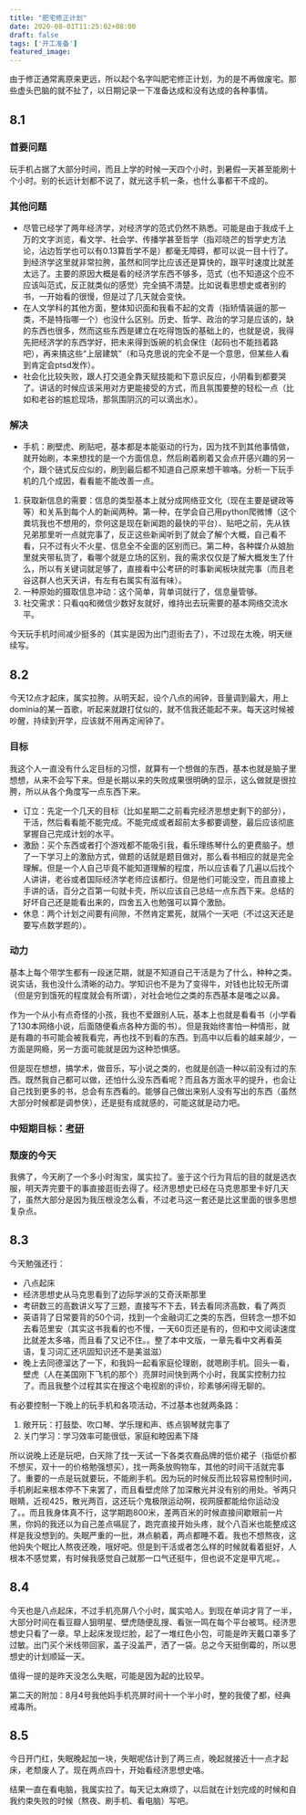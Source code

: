 ```yaml
---
title: "肥宅修正计划"
date: 2020-08-01T11:25:02+08:00
draft: false
tags: ['开工准备']
featured_image:
---
```

由于修正通常离原来更远，所以起个名字叫肥宅修正计划，为的是不再做废宅。那些虚头巴脑的就不扯了，以日期记录一下准备达成和没有达成的各种事情。
## 8.1
### 首要问题
玩手机占据了大部分时间，而且上学的时候一天四个小时，到暑假一天甚至能刷十个小时。别的长远计划都不说了，就光这手机一条，也什么事都干不成的。
### 其他问题
- 尽管已经学了两年经济学，对经济学的范式仍然不熟悉。可能是由于我成千上万的文字浏览，看文学、社会学、传播学甚至哲学（指邓晓芒的哲学史方法论，沾边哲学也可以有0.13算哲学不是）都毫无障碍，都可以说一目十行了。到经济学这里就非常拉胯，虽然和同学比应该还是算快的，跟平时速度比就差太远了。主要的原因大概是看的经济学东西不够多，范式（也不知道这个应不应该叫范式，反正就类似的感觉）完全搞不清楚。比如说看思想史或者别的书，一开始看的很慢，但是过了几天就会变快。
- 在人文学科的其他方面，整体知识面和我看不起的文青（指矫情装逼的那一类，不是特指哪一个）也没什么区别。历史、哲学、政治的学习是应该的，缺的东西也很多，然而这些东西是建立在吃得饱饭的基础上的，也就是说，我得先把经济学的东西学好，把未来得到饭碗的机会保住（起码也不能挡着路吧），再来搞这些“上层建筑”（和马克思说的完全不是一个意思，但某些人看到肯定会ptsd发作）。
- 社会化比较失败，跟人打交道全靠天赋技能和下意识反应，小阴看到都要哭了。讲话的时候应该采用对方更能接受的方式，而且氛围要整的轻松一点（比如和老谷的尴尬现场，那氛围阴沉的可以滴出水）。
### 解决
- 手机：刷壁虎、刷贴吧，基本都是本能驱动的行为，因为找不到其他事情做，就开始刷，本来想找的是一个方面信息，然后刷着刷着又会点开感兴趣的另一个，跟个链式反应似的，刷到最后都不知道自己原来想干嘛咯。分析一下玩手机的几个成因，看看能不能改善一点。
1. 获取新信息的需要：信息的类型基本上就分成网络亚文化（现在主要是键政等等）和关系到每个人的新闻两种。第一种，在学会自己用python爬微博（这个粪坑我也不想用的，奈何这是现在新闻跑的最快的平台）、贴吧之前，先从铁兄弟那里听一点就完事了，反正这些新闻听到了就会了解个大概，自己看不看，只不过有火不火星、信息全不全面的区别而已。第二种，各种媒介从娘胎里就夹带私货了，看哪个就是立场的区别，我的需求仅仅是了解大概发生了什么，所以有关键词就足够了，直接看中公考研的时事新闻板块就完事（而且老谷这群人也天天讲，有左有右属实有滋有味）。
2. 一种原始的摄取信息冲动：这个简单，背单词就行了，信息量管够。
3. 社交需求：只看qq和微信少数好友就好，维持出去玩需要的基本网络交流水平。

今天玩手机时间减少挺多的（其实是因为出门逛街去了），不过现在太晚，明天继续写。
## 8.2
今天12点才起床，属实拉胯。从明天起，设个八点的闹钟，音量调到最大，用上dominia的某一首歌，听起来就跟打仗似的，就不信我还能起不来。每天这时候被吵醒，持续到开学，应该就不用再定闹钟了。
### 目标
我这个人一直没有什么定目标的习惯，就算有一个想做的东西，基本也就是脑子里想想，从来不会写下来。但是长期以来的失败成果很明确的显示，这么做就是很拉胯，所以从各个角度写一点东西下来。
- 订立：先定一个几天的目标（比如星期二之前看完经济思想史剩下的部分），干活，然后看看能不能完成。不能完成或者超前太多都要调整，最后应该彻底掌握自己完成计划的水平。
- 激励：买个东西或者打个游戏都不能吸引我，看乐理练琴什么的更费脑子。想了一下学习上的激励方式，做题的话就是题目做对，那么看书相应的就是完全理解。但是一个人自己毕竟不能知道理解的程度，所以应该看了几遍以后找个人讲讲，老谷或者国际经济学老师应该都行。但是他们可能没空，而且直接上手讲的话，百分之百第一句就卡壳，所以应该自己总结一点东西下来。总结的好坏自己还是能看出来的，四舍五入也勉强可以算个激励。
- 休息：两个计划之间要有间隙，不然肯定累死，就隔个一天吧（不过这天还是要写点数学题的）。
### 动力
基本上每个带学生都有一段迷茫期，就是不知道自己干活是为了什么，种种之类。说实话，我也没什么清晰的动力。学知识也不是为了变得牛，对钱也比较无所谓（但是穷到饿死的程度就会有所谓），对社会地位之类的东西基本是嗤之以鼻。

作为一个从小有点奇怪的小孩，我也不爱跟别人玩，基本上也就是看看书（小学看了130本网络小说，后面随便看点各种方面的书）。但是我始终害怕一种情形，就是有趣的书可能会被我看完，再也找不到看的东西。到高中以后看的越来越少，一方面是网瘾，另一方面可能就是因为这种恐惧感。

但是现在想想，搞学术，做音乐，写小说之类的，也就是创造一种以前没有过的东西。既然我自己都可以做，还怕什么没东西看呢？而且各方面水平的提升，也会让自己找到更多的书，总会有东西看的。能够自己做出来别人没有写出的东西（虽然大部分时候都是调参侠），还是挺有成就感的，可能这就是动力吧。
### 中短期目标：[考研](https://yogcat.github.io/nonsense/offshore/)
### 颓废的今天
我佛了，今天刷了一个多小时淘宝，属实拉了。鉴于这个行为背后的目的就是选衣服，明天弄完要干的事直接逛街去得了。经济思想史已经在马克思那里卡好几天了，虽然大部分是因为我压根没怎么看，不过老马这一套还是比这里面的很多思想复杂点。
## 8.3
今天勉强还行：
- 八点起床
- 经济思想史从马克思看到了边际学派的艾奇沃斯那里
- 考研数三的高数讲义写了三题，直接写不下去，转去看同济高数，看了两页
- 英语背了日常要背的50个词，找到一个金融词汇之类的东西，但转念一想不如去看范里安（其实这书我看的也不慢，一天60页还是有的，但和中文阅读速度比就差太多咯，而且看了又记不住。。整了本中文版，一章先看中文再看英语，复习词汇还巩固知识还不是美滋滋）
- 晚上去同德溜达了一下，和我妈一起看家庭伦理剧，就嗯刷手机。回头一看，壁虎（人在美国刚下飞机的那个）亮屏时间快到两个小时，我属实控制力拉了。而且我整个过程其实在搜这个电视剧的评价，珍素够闲得无聊的。

有必要控制一下晚上的玩手机和各项活动，不过基本也就两条路：
1. 敞开玩：打鼓垫、吹口琴、学乐理和声、练点钢琴就完事了
2. 关门学习：学习效率可能很低，家庭和睦因素下降

所以说晚上还是玩吧，白天除了找一天试一下各类农裔品牌的低价裙子（指低价都不想买，双十一的价格勉强想买），找一两条放购物车，其他的时间干活就完事了。重要的一点是玩就要玩，不能刷手机。因为玩的时候反而比较容易控制时间，手机刷起来根本停不下来罢了，而且看壁虎除了加深散光并没有别的用处。爷两只眼睛，近视425，散光两百，这还玩个鬼极限运动啊，视网膜都能给你运动没了。。而且我身体真不行，这学期跑800米，差两百米的时候直接间歇眼前一片黑，你妈的我还以为自己差点嗝屁了，跑完直接开始头疼，就个八百米也能整成这样是我没想到的。失眠严重的一批，淋点躺着，两点都睡不着。我也不想熬夜，这他妈失个眠比人熬夜还晚，哦好吧。但是到干活或者怎么样的时候就看着挺好，人根本不感觉累，有时候我感觉自己就那一口气还挺牛，但也说不定是甲亢呢。。
## 8.4
今天也是八点起床，不过手机亮屏八个小时，属实哈人。到现在单词才背了一半，大部分时间在看豆瓣人狙明星、壁虎随便乱搜、看张一鸣在每个平台被骂。经济思想史只看了一章。早上起床发现烂脸，起了一堆红色小包，可能是昨天戴口罩多了过敏。出门买个米线带回家，盖子没盖严，洒了一袋。总之今天挺倒霉的，所以思想史的计划顺延一天。

值得一提的是昨天没怎么失眠，可能是因为起的比较早。

第二天的附加：8月4号我他妈手机亮屏时间十一个半小时，整的我傻了都，经典戒毒所。
## 8.5
今日开门红，失眠晚起加一块，失眠呢估计到了两三点，晚起就接近十一点才起床，老颓废人了。现在两点四十，开始看经济思想史咯。

结果一直在看电脑，我属实拉了。每天记太麻烦了，以后就在计划完成的时候和自我约束失败的时候（熬夜、刷手机、看电脑）写吧。